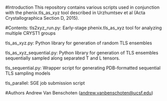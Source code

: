 #Introduction
This repository contains various scripts used in conjunction with the phenix.tls_as_xyz tool described in Urzhumtsev et al (Acta Crystallographica Section D, 2015).


#Contents:
tls2xyz_run.py:             Early-stage phenix.tls_as_xyz tool for analyzing multiple CRYST1 groups

tls_as_xyz.py:              Python library for generation of random TLS ensembles

tls_as_xyz_sequential.py:   Python library for generation of TLS ensembles sequentially sampled along separated T and L tensors.

tls_sequential.py:          Wrapper script for generating PDB-formatted sequential TLS sampling models

tls_parallel:              SGE job submission script



#Authors
Andrew Van Benschoten (andrew.vanbenschoten@ucsf.edu)

